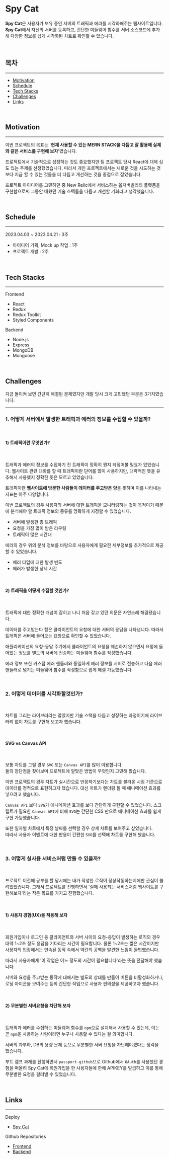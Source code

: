 # Spy Cat

**Spy Cat**은 사용자가 보유 중인 서버의 트래픽과 에러를 시각화해주는 웹사이트입니다.  
**Spy Cat**에서 자신의 서버를 등록하고, 간단한 미들웨어 함수를 서버 소스코드에 추가해 다양한 정보를 쉽게 시각화된 차트로 확인할 수 있습니다.

<br>

## 목차

---

- [Motivation](#motivation)
- [Schedule](#schedule)
- [Tech Stacks](#tech-stacks)
- [Challenges](#challenges)
- [Links](#links)

<br>

## Motivation

---

이번 프로젝트의 목표는 '**현재 사용할 수 있는 MERN STACK을 다듬고 잘 활용해 실제와 같은 서비스를 구현해 보자**'였습니다.

프로젝트에서 기술적으로 성장하는 것도 중요했지만 팀 프로젝트 당시 React에 대해 심도 있는 주제를 선정했었습니다. 따라서 개인 프로젝트에서는 새로운 것을 시도하는 것보다 지금 할 수 있는 것들을 더 다듬고 개선하는 것을 중점으로 잡았습니다.

프로젝트 아이디어를 고민하던 중 New Relic에서 서비스하는 옵저버빌리티 플랫폼을 구현함으로써 그동안 배웠던 기술 스택들을 다듬고 개선할 기회라고 생각했습니다.

<br>

## Schedule

---

2023.04.03 ~ 2023.04.21 : 3주

- 아이디어 기획, Mock up 작업 : 1주
- 프로젝트 개발 : 2주

<br>

## Tech Stacks

---

Frontend

- React
- Redux
- Redux Toolkit
- Styled Components

Backend

- Node.js
- Express
- MongoDB
- Mongoose

<br>

## Challenges

지금 돌이켜 보면 간단히 해결된 문제였지만 개발 당시 크게 고민했던 부분은 3가지였습니다.

---

### 1. 어떻게 서버에서 발생한 트래픽과 에러의 정보를 수집할 수 있을까?

<br>

#### 1) 트래픽이란 무엇인가?

<br>

트래픽과 에러의 정보를 수집하기 전 트래픽이 정확히 뭔지 되짚어볼 필요가 있었습니다. 웹사이트 관련 대화를 할 때 트래픽이란 단어를 많이 사용하지만, 대략적인 뜻을 유추해서 사용했지 정확한 뜻은 모르고 있었습니다.

트래픽이란 **웹사이트에 방문한 사람들이 데이터를 주고받은 양**을 뜻하며 이를 나타내는 지표는 아주 다양합니다.

이번 프로젝트의 경우 사용자의 서버에 대한 트래픽을 모니터링하는 것이 목적이기 때문에 분석해야 할 트래픽 정보의 종류를 명확하게 지정할 수 있었습니다.

- 서버에 발생한 총 트래픽
- 요청을 가장 많이 받은 라우팅
- 트래픽이 많은 시간대

에러의 경우 위의 분석 정보를 바탕으로 사용자에게 필요한 세부정보를 추가적으로 제공할 수 있었습니다.

- 에러 타입에 대한 발생 빈도
- 에러가 발생한 상세 시간

<br>

#### 2) 트래픽을 어떻게 수집할 것인가?

<br>

트래픽에 대한 정확한 개념이 잡히고 나니 처음 갖고 있던 의문은 자연스레 해결됐습니다.

데이터를 주고받는다 함은 클라이언트의 요청에 대한 서버의 응답을 나타냅니다. 따라서 트래픽은 서버에 들어오는 요청으로 확인할 수 있었습니다.

애플리케이션의 요청-응답 주기에서 클라이언트의 요청을 훼손하지 않으면서 요청에 들어있는 정보를 별도의 서버에 전송하는 미들웨어 함수를 작성했습니다.

에러 정보 또한 커스텀 에러 핸들러와 동일하게 에러 정보를 서버로 전송하고 다음 에러 핸들러로 넘기는 미들웨어 함수를 작성함으로 쉽게 해결 가능했습니다.

<br>

### 2. 어떻게 데이터를 시각화할것인가?

<br>

차트를 그리는 라이브러리는 많았지만 기술 스택을 다듬고 성장하는 과정이기에 라이브러리 없이 차트를 구현해 보고자 했습니다.

<br>

#### SVG vs Canvas API

<br>

보통 차트를 그릴 경우 `SVG` 또는 `Canvas API`를 많이 이용합니다.  
둘의 장단점을 찾아보며 프로젝트에 알맞은 방법이 무엇인지 고민해 봤습니다.

이번 프로젝트의 경우 차트가 실시간으로 반응하기보다는 차트를 불러온 시점 기준으로 데이터를 정적으로 표현하고자 했습니다. 대신 차트가 렌더링 될 때 애니메이션 효과를 넣으려고 했습니다.

`Canvas API` 보다 `SVG`가 애니메이션 효과를 보다 간단하게 구현할 수 있었습니다. 스크립트가 필요한 `Canvas API`에 비해 `SVG`는 간단한 CSS 만으로 애니메이션 효과를 쉽게 구현 가능했습니다.

또한 일자별 차트에서 특정 날짜를 선택할 경우 상세 차트를 보여주고 싶었습니다.  
따라서 사용자 이벤트에 대한 반응이 간편한 `SVG`를 선택해 차트를 구현해 봤습니다.

<br>

### 3. 어떻게 실사용 서비스처럼 만들 수 있을까?

<br>

프로젝트 이전에 공부를 할 당시에는 내가 작성한 로직이 정상작동하는지에만 관심이 쏠려있었습니다. 그래서 프로젝트를 진행하면서 '실제 사용되는 서비스처럼 웹사이트를 구현해보자'라는 작은 목표를 가지고 진행했습니다.

<br>

#### 1) 사용자 경험(UX)을 적용해 보자

<br>

회원가입이나 로그인 등 클라이언트와 서버 사이의 요청-응답이 발생하는 로직의 경우 대략 1~2초 정도 응답을 기다리는 시간이 필요합니다. 물론 1~2초는 짧은 시간이지만 사용자의 입장에서는 연속된 동작 속에서 약간의 공백을 발견한 느낌이 들법했습니다.

따라서 사용자에게 '이 작업은 어느 정도의 시간이 필요합니다'라는 뜻을 전달해야 했습니다.

서버와 요청을 주고받는 동작에 대해서는 별도의 상태를 만들어 버튼을 비활성화하거나, 로딩 아이콘을 보여주는 등의 간단한 작업으로 사용자 편의성을 제공하고자 했습니다.

<br>

#### 2) 무분별한 서버요청을 차단해 보자

<br>

트래픽과 에러를 수집하는 미들웨어 함수를 `npm`으로 설치해서 사용할 수 있는데, 이는 곧 `npm`을 사용하는 사람이라면 누구나 사용할 수 있다는 걸 의미합니다.

서버의 과부하, DB의 용량 문제 등으로 무분별한 서버 요청을 차단해야겠다는 생각을 했습니다.

부트 캠프 과제를 진행하면서 `passport-github`으로 Github에서 `OAuth`를 사용했던 경험을 떠올려 Spy Cat에 회원가입을 한 사용자들에 한해 APIKEY를 발급하고 이를 통해 무분별한 요청을 걸러낼 수 있었습니다.

<br>

## Links

---

Deploy

- [Spy Cat](https://spycat.netlify.app)

Github Repositories

- [Frontend](https://github.com/spy-cat-0/spycat-client)
- [Backend](https://github.com/spy-cat-0/spycat-server)
